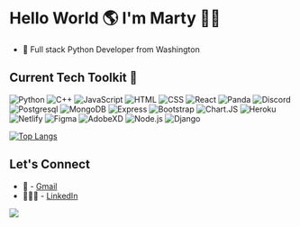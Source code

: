 # Hello World 🌎 I'm Marty 👋🏻

<!-- - 👩🏻‍💼 ➡️ 👩🏻‍💻  I'm an Environmental Engineering Student gone Programmer -->
- 🥞  Full stack Python Developer from Washington

## Current Tech Toolkit 🧰

![Python](https://img.shields.io/badge/Python-074COO?style=for-the-badge&logo=python&logoColor=black)
![C++](https://img.shields.io/badge/c++-%2300599C.svg?style=for-the-badge&logo=c%2B%2B&logoColor=black)
![JavaScript](https://img.shields.io/badge/JavaScript-F7DF1E?style=for-the-badge&logo=javascript&logoColor=black)
![HTML](https://img.shields.io/badge/HTML5-E34F26?style=for-the-badge&logo=html5&logoColor=white)
![CSS](https://img.shields.io/badge/CSS3-1572B6?style=for-the-badge&logo=css3&logoColor=white)
![React](https://img.shields.io/badge/React-20232A?style=for-the-badge&logo=react&logoColor=61DAFB)
![Panda](https://img.shields.io/badge/Panda-0575e6?style=for-the-badge&logo=pandas&logoColor=white)
![Discord](https://img.shields.io/badge/Discord-0575e6?style=for-the-badge&logo=discord&logoColor=black)
![Postgresql](https://img.shields.io/badge/PostgreSQL-316192?style=for-the-badge&logo=postgresql&logoColor=white)
![MongoDB](https://img.shields.io/badge/MongoDB-4EA94B?style=for-the-badge&logo=mongodb&logoColor=white)
![Express](https://img.shields.io/badge/Express.js-000000?style=for-the-badge&logo=express&logoColor=white)
![Bootstrap](https://img.shields.io/badge/Bootstrap-563D7C?style=for-the-badge&logo=bootstrap&logoColor=white)
![Chart.JS](https://img.shields.io/badge/Chart.js-FF6384?style=for-the-badge&logo=chartdotjs&logoColor=white)
![Heroku](https://img.shields.io/badge/Heroku-430098?style=for-the-badge&logo=heroku&logoColor=white)
![Netlify](https://img.shields.io/badge/Netlify-00C7B7?style=for-the-badge&logo=netlify&logoColor=white)
![Figma](https://img.shields.io/badge/Figma-074COO?style=for-the-badge&logo=figma&logoColor=black)
![AdobeXD](https://img.shields.io/badge/Adobe-E5505A?style=for-the-badge&logo=adobe-xd&logoColor=black)
![Node.js](https://img.shields.io/badge/Node.js-339933?style=for-the-badge&logo=nodedotjs&logoColor=white)
![Django](https://img.shields.io/badge/Django-2F1C53?style=for-the-badge&logo=django&logoColor=white)




[![Top Langs](https://github-readme-stats.vercel.app/api/top-langs/?username=FancyKat&layout=compact&theme=cobalt&card_width=600)](https://github.com/anuraghazra/github-readme-stats)

## Let's Connect

- 💌  - <a href="mailto:paumar559@gmail.com">Gmail</a>
- 👩🏻‍💼  - [LinkedIn](https://www.linkedin.com/in/paulo-martin90/)

![](https://komarev.com/ghpvc/?username=FancyKat&color=e582d8&style=flat)
